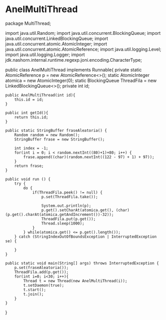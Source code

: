 # AnelMultiThread

package MultiThread;

import java.util.Random;
import java.util.concurrent.BlockingQueue;
import java.util.concurrent.LinkedBlockingQueue;
import java.util.concurrent.atomic.AtomicInteger;
import java.util.concurrent.atomic.AtomicReference;
import java.util.logging.Level;
import java.util.logging.Logger;
import jdk.nashorn.internal.runtime.regexp.joni.encoding.CharacterType;

public class AnelMultiThread implements Runnable{
    private static AtomicReference<StringBuffer> p = new AtomicReference<>(); 
    static AtomicInteger atomica = new AtomicInteger(0);
    static BlockingQueue<StringBuffer> ThreadFila = new LinkedBlockingQueue<>();
    private int id;
    
   
    public AnelMultiThread(int id){
        this.id = id;
    }
   
    public int getId(){
        return this.id;
    }
   
    public static StringBuffer fraseAleatoria() {  
        Random random = new Random();
        StringBuffer frase = new StringBuffer();
        
        int index = -1;        
        for(int i = 0; i < random.nextInt((80)+1)+80; i++) {
            frase.append((char)(random.nextInt((122 - 97) + 1) + 97));
        } 
        return frase;
    }
  
    public void run () {      
        try {   
            do {
                if(ThreadFila.peek() != null) {
                    p.set(ThreadFila.take());

                    System.out.println(p);
                    p.get().setCharAt(atomica.get(), (char)(p.get().charAt(atomica.getAndIncrement())-32));
                    ThreadFila.put(p.get());
                    Thread.sleep(1000);                    
                }
            } while(atomica.get() <= p.get().length());
        } catch (StringIndexOutOfBoundsException | InterruptedException se) {
            
        }
    }

    public static void main(String[] args) throws InterruptedException {
        p.set(fraseAleatoria());
        ThreadFila.add(p.get());
        for(int i=0; i<30; i++){   
            Thread t = new Thread(new AnelMultiThread(i));  
            t.setDaemon(true);
            t.start();        
            t.join();
        }
    }
}
